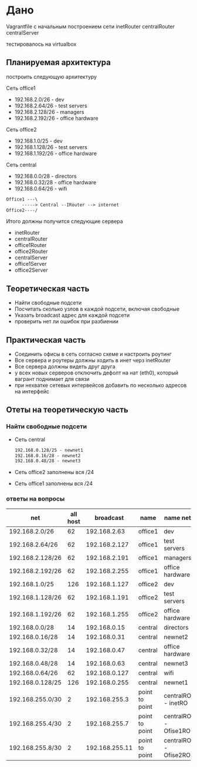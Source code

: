 # Дано

Vagrantfile с начальным  построением сети
inetRouter
centralRouter
centralServer

тестировалось на virtualbox

## Планируемая архитектура

построить следующую архитектуру

Сеть office1

- 192.168.2.0/26      - dev
- 192.168.2.64/26    - test servers
- 192.168.2.128/26  - managers
- 192.168.2.192/26  - office hardware

Сеть office2

- 192.168.1.0/25      - dev
- 192.168.1.128/26  - test servers
- 192.168.1.192/26  - office hardware

Сеть central

- 192.168.0.0/28    - directors
- 192.168.0.32/28  - office hardware
- 192.168.0.64/26  - wifi

```txt
Office1 ---\
      -----> Central --IRouter --> internet
Office2----/
```

Итого должны получится следующие сервера

- inetRouter
- centralRouter
- office1Router
- office2Router
- centralServer
- office1Server
- office2Server

## Теоретическая часть

- Найти свободные подсети
- Посчитать сколько узлов в каждой подсети, включая свободные
- Указать broadcast адрес для каждой подсети
- проверить нет ли ошибок при разбиении

## Практическая часть

- Соединить офисы в сеть согласно схеме и настроить роутинг
- Все сервера и роутеры должны ходить в инет черз inetRouter
- Все сервера должны видеть друг друга
- у всех новых серверов отключить дефолт на нат (eth0), который вагрант поднимает для связи
- при нехватке сетевых интервейсов добавить по несколько адресов на интерфейс

## Отеты на теоретическую часть

### Найти свободные подсети

- Сеть central

    ```txt
    192.168.0.128/25 - newnet1
    192.168.0.16/28 - newnet2
    192.168.0.48/28 - newnet3
    ```

- Сеть office2 заполнены вся /24
- Сеть office1 заполнены вся /24

### ответы на вопросы

| net   | all host   |   broadcast | name  | name net |
|---                |---|---|---|---|
|192.168.2.0/26     | 62| 192.168.2.63   |office1| dev
|192.168.2.64/26    |62 | 192.168.2.127  |office1| test servers
|192.168.2.128/26   | 62| 192.168.2.191  |office1| managers
|192.168.2.192/26   | 62| 192.168.2.255  |office1|office hardware
|192.168.1.0/25     | 126| 192.168.1.127 |office2| dev
|192.168.1.128/26   | 62| 192.168.1.191  |office2| test servers
|192.168.1.192/26   |62 | 192.168.1.255  |office2| office hardware
|192.168.0.0/28     | 14| 192.168.0.15   |central|directors
|192.168.0.16/28    | 14| 192.168.0.31   |central| newnet2
|192.168.0.32/28    |14 | 192.168.0.47   |central|office hardware
|192.168.0.48/28    | 14| 192.168.0.63   |central| newnet3
|192.168.0.64/26    |62 | 192.168.0.127  |central| wifi
|192.168.0.128/25   | 126|192.168.0.255  |central| newnet1
|192.168.255.0/30 | 2| 192.168.255.3 |point to point  | centralRO - inetRO
|192.168.255.4/30 | 2| 192.168.255.7 |point to point  | centralRO - Ofise1RO
|192.168.255.8/30 | 2| 192.168.255.11 |point to point  | centralRO - Ofise2RO
